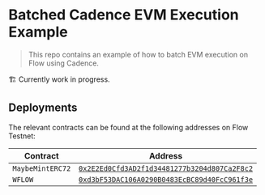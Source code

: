 # Batched Cadence EVM Execution Example

> This repo contains an example of how to batch EVM execution on Flow using Cadence.

:building_construction: Currently work in progress.

## Deployments

The relevant contracts can be found at the following addresses on Flow Testnet:

|Contract|Address|
|---|---|
|`MaybeMintERC72`|[`0x2E2Ed0Cfd3AD2f1d34481277b3204d807Ca2F8c2`](https://evm-testnet.flowscan.io/address/0xdbc43ba45381e02825b14322cddd15ec4b3164e6?tab=contract_code)|
|`WFLOW`|[`0xd3bF53DAC106A0290B0483EcBC89d40FcC961f3e`](https://evm-testnet.flowscan.io/token/0xd3bF53DAC106A0290B0483EcBC89d40FcC961f3e?tab=contract_code)|
